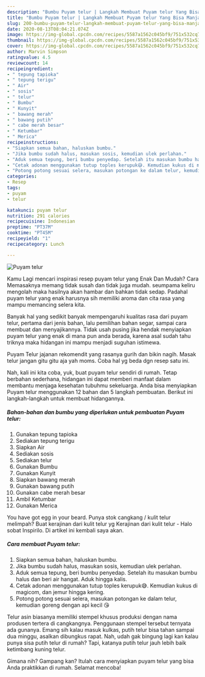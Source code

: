 ```yaml
---
description: "Bumbu Puyam telur | Langkah Membuat Puyam telur Yang Bisa Manjain Lidah"
title: "Bumbu Puyam telur | Langkah Membuat Puyam telur Yang Bisa Manjain Lidah"
slug: 200-bumbu-puyam-telur-langkah-membuat-puyam-telur-yang-bisa-manjain-lidah
date: 2020-08-13T08:04:21.074Z
image: https://img-global.cpcdn.com/recipes/5587a1562c045bf9/751x532cq70/puyam-telur-foto-resep-utama.jpg
thumbnail: https://img-global.cpcdn.com/recipes/5587a1562c045bf9/751x532cq70/puyam-telur-foto-resep-utama.jpg
cover: https://img-global.cpcdn.com/recipes/5587a1562c045bf9/751x532cq70/puyam-telur-foto-resep-utama.jpg
author: Marvin Simpson
ratingvalue: 4.5
reviewcount: 14
recipeingredient:
- " tepung tapioka"
- " tepung terigu"
- " Air"
- " sosis"
- " telur"
- " Bumbu"
- " Kunyit"
- " bawang merah"
- " bawang putih"
- " cabe merah besar"
- " Ketumbar"
- " Merica"
recipeinstructions:
- "Siapkan semua bahan, haluskan bumbu."
- "Jika bumbu sudah halus, masukan sosis, kemudian ulek perlahan."
- "Aduk semua tepung, beri bumbu penyedap. Setelah itu masukan bumbu halus dan beri air hangat. Aduk hingga kalis."
- "Cetak adonan menggunakan tutup toples kerupuk😅. Kemudian kukus di magicom, dan jemur hingga kering."
- "Potong potong sesuai selera, masukan potongan ke dalam telur, kemudian goreng dengan api kecil 😘"
categories:
- Resep
tags:
- puyam
- telur

katakunci: puyam telur 
nutrition: 291 calories
recipecuisine: Indonesian
preptime: "PT37M"
cooktime: "PT45M"
recipeyield: "1"
recipecategory: Lunch

---
```



![Puyam telur](https://img-global.cpcdn.com/recipes/5587a1562c045bf9/751x532cq70/puyam-telur-foto-resep-utama.jpg)

Kamu Lagi mencari inspirasi resep puyam telur yang Enak Dan Mudah? Cara Memasaknya memang tidak susah dan tidak juga mudah. seumpama keliru mengolah maka hasilnya akan hambar dan bahkan tidak sedap. Padahal puyam telur yang enak harusnya sih memiliki aroma dan cita rasa yang mampu memancing selera kita.

Banyak hal yang sedikit banyak mempengaruhi kualitas rasa dari puyam telur, pertama dari jenis bahan, lalu pemilihan bahan segar, sampai cara membuat dan menyajikannya. Tidak usah pusing jika hendak menyiapkan puyam telur yang enak di mana pun anda berada, karena asal sudah tahu triknya maka hidangan ini mampu menjadi suguhan istimewa.

Puyam Telur jajanan rekomendit yang rasanya gurih dan bikin nagih. Masak telur jangan gitu gitu aja yah moms. Coba hal yg beda dgn resep satu ini.


Nah, kali ini kita coba, yuk, buat puyam telur sendiri di rumah. Tetap berbahan sederhana, hidangan ini dapat memberi manfaat dalam membantu menjaga kesehatan tubuhmu sekeluarga. Anda bisa menyiapkan Puyam telur menggunakan 12 bahan dan 5 langkah pembuatan. Berikut ini langkah-langkah untuk membuat hidangannya.

<!--inarticleads1-->

##### Bahan-bahan dan bumbu yang diperlukan untuk pembuatan Puyam telur:

1. Gunakan  tepung tapioka
1. Sediakan  tepung terigu
1. Siapkan  Air
1. Sediakan  sosis
1. Sediakan  telur
1. Gunakan  Bumbu
1. Gunakan  Kunyit
1. Siapkan  bawang merah
1. Gunakan  bawang putih
1. Gunakan  cabe merah besar
1. Ambil  Ketumbar
1. Gunakan  Merica


You have got egg in your beard. Punya stok cangkang / kulit telur melimpah? Buat kerajinan dari kulit telur yg Kerajinan dari kulit telur - Halo sobat Inspirilo. Di artikel ini kembali saya akan. 

<!--inarticleads2-->

##### Cara membuat Puyam telur:

1. Siapkan semua bahan, haluskan bumbu.
1. Jika bumbu sudah halus, masukan sosis, kemudian ulek perlahan.
1. Aduk semua tepung, beri bumbu penyedap. Setelah itu masukan bumbu halus dan beri air hangat. Aduk hingga kalis.
1. Cetak adonan menggunakan tutup toples kerupuk😅. Kemudian kukus di magicom, dan jemur hingga kering.
1. Potong potong sesuai selera, masukan potongan ke dalam telur, kemudian goreng dengan api kecil 😘


Telur asin biasanya memiliki stempel khusus produksi dengan nama produsen tertera di cangkangnya. Penggunaan stempel tersebut ternyata ada gunanya. Emang sih kalau masuk kulkas, putih telur bisa tahan sampai dua minggu, asalkan dibungkus rapat. Nah, udah gak bingung lagi kan kalau punya sisa putih telur di rumah? Tapi, katanya putih telur jauh lebih baik ketimbang kuning telur. 

Gimana nih? Gampang kan? Itulah cara menyiapkan puyam telur yang bisa Anda praktikkan di rumah. Selamat mencoba!
